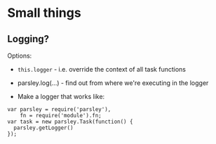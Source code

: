# Small things

## Logging?
Options:

- `this.logger` - i.e. override the context of all task functions
- parsley.log(...) - find out from where we're executing in the logger

- Make a logger that works like:

```
var parsley = require('parsley'),
    fn = require('module').fn;
var task = new parsley.Task(function() {
  parsley.getLogger()
});
```
